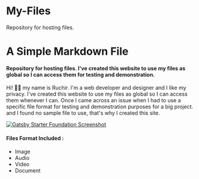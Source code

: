 # My-Files
Repository for hosting files.

# A Simple Markdown File

#### Repository for hosting files. I've created this website to use my files as global so I can access them for testing and demonstration.

Hi! 👋🏻 my name is Ruchir. I'm a web developer and designer and I like my privacy. I've created this website to use my files as global so I can access them whenever I can. Once I came across an issue when I had to use a specific file format for testing and demonstration purposes for a big project. and I found no sample file to use, that's why I created this site.

[![Gatsby Starter Foundation Screenshot](static/assets/gatsby-starter-foundation-light-mode.jpg)](https://stackrole.com/jamstack/foundation/)

#### Files Format Included :
 - Image
 - Audio
 - Video
 - Document
